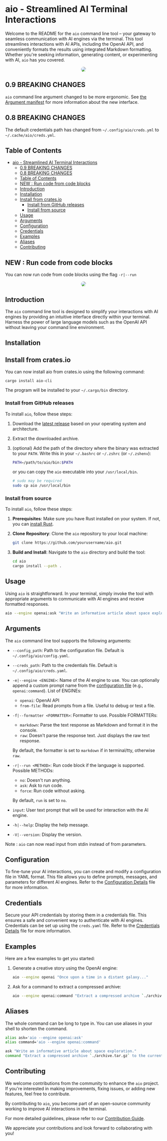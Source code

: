# aio - Streamlined AI Terminal Interactions

Welcome to the README for the `aio` command line tool – your gateway to seamless communication with AI engines via the terminal. This tool streamlines interactions with AI APIs, including the OpenAI API, and conveniently formats the results using integrated Markdown formatting. Whether you're seeking information, generating content, or experimenting with AI, `aio` has you covered.

<p align="center">
  <img src="./docs/prez.gif" style="border-radius: 10px;"/>
</p>

## 0.9 BREAKING CHANGES

`aio` command line argument changed to be more ergonomic. See [the Argument manifest](./docs/ARGS.md) for more information about the new interface.

## 0.8 BREAKING CHANGES

The default credentials path has changed from `~/.config/aio/creds.yml` to `~/.cache/aio/creds.yml`.

## Table of Contents

- [aio - Streamlined AI Terminal Interactions](#aio---streamlined-ai-terminal-interactions)
  - [0.9 BREAKING CHANGES](#09-breaking-changes)
  - [0.8 BREAKING CHANGES](#08-breaking-changes)
  - [Table of Contents](#table-of-contents)
  - [NEW : Run code from code blocks](#new--run-code-from-code-blocks)
  - [Introduction](#introduction)
  - [Installation](#installation)
  - [Install from crates.io](#install-from-cratesio)
    - [Install from GitHub releases](#install-from-github-releases)
    - [Install from source](#install-from-source)
  - [Usage](#usage)
  - [Arguments](#arguments)
  - [Configuration](#configuration)
  - [Credentials](#credentials)
  - [Examples](#examples)
  - [Aliases](#aliases)
  - [Contributing](#contributing)

## NEW : Run code from code blocks

You can now run code from code blocks using the flag `-r|--run`

<p align="center">
  <img src="./docs/new_run.gif" style="border-radius: 10px;"/>
</p>

## Introduction

The `aio` command line tool is designed to simplify your interactions with AI engines by providing an intuitive interface directly within your terminal. Harness the power of large language models such as the OpenAI API without leaving your command line environment.

## Installation

## Install from crates.io

You can now install aio from crates.io using the following command:

```
cargo install aio-cli
```

The program will be installed to your `~/.cargo/bin` directory.

### Install from GitHub releases

To install `aio`, follow these steps:

1. Download the [latest release](https://github.com/glcraft/aio/releases/latest) based on your operating system and architecture.

2. Extract the downloaded archive.

3. (optional) Add the path of the directory where the binary was extracted to your `PATH`. Write this in your `~/.bashrc` or `~/.zshrc` (or `~/.zshenv`):
   ```sh
   PATH=/path/to/aio/bin:$PATH
   ```
   or you can copy the `aio` executable into your `/usr/local/bin`.
   ```sh
   # sudo may be required
   sudo cp aio /usr/local/bin
   ```

### Install from source

To install `aio`, follow these steps:

1. **Prerequisites**: Make sure you have Rust installed on your system. If not, you can [install Rust](https://www.rust-lang.org/tools/install).

2. **Clone Repository**: Clone the `aio` repository to your local machine:

   ```sh
   git clone https://github.com/yourusername/aio.git
   ```

3. **Build and Install**: Navigate to the `aio` directory and build the tool:

   ```sh
   cd aio
   cargo install --path .
   ```

## Usage

Using `aio` is straightforward. In your terminal, simply invoke the tool with appropriate arguments to communicate with AI engines and receive formatted responses.

```sh
aio --engine openai:ask "Write an informative article about space exploration."
```

## Arguments

The `aio` command line tool supports the following arguments:

- `--config_path`: Path to the configuration file. Default is `~/.config/aio/config.yaml`.

- `--creds_path`: Path to the credentials file. Default is `~/.config/aio/creds.yaml`.

- `-e|--engine <ENGINE>`: Name of the AI engine to use. You can optionally append a custom prompt name from the [configuration file](#configuration) (e.g., `openai:command`).
  List of ENGINEs:
  - `openai`: OpenAI API
  - `from-file`: Read prompts from a file. Useful to debug or test a file.

- `-f|--formatter <FORMATTER>`: Formatter to use. Possible FORMATTERs: 
  - `markdown`: Parse the text response as Markdown and format it in the console.
  - `raw`: Doesn't parse the response text. Just displays the raw text response.
  
  By default, the formatter is set to `markdown` if in terminal/tty, otherwise `raw`.

- `-r|--run <METHOD>`: Run code block if the language is supported. Possible METHODs:
  - `no`: Doesn't run anything.
  - `ask`: Ask to run code.
  - `force`: Run code without asking.
  
  By default, `run` is set to `no`.

- `input`: User text prompt that will be used for interaction with the AI engine.

- `-h|--help`: Display the help message.

- `-V|--version`: Display the version.

Note : `aio` can now read input from stdin instead of from parameters.

## Configuration

To fine-tune your AI interactions, you can create and modify a configuration file in YAML format. This file allows you to define prompts, messages, and parameters for different AI engines. Refer to the [Configuration Details](./docs/CONFIG.md) file for more information.

## Credentials

Secure your API credentials by storing them in a credentials file. This ensures a safe and convenient way to authenticate with AI engines. Credentials can be set up using the `creds.yaml` file. Refer to the [Credentials Details](./docs/CREDS.md) file for more information.

## Examples

Here are a few examples to get you started:

1. Generate a creative story using the OpenAI engine:
   ```sh
   aio --engine openai "Once upon a time in a distant galaxy..."
   ```

2. Ask for a command to extract a compressed archive:
   ```sh
   aio --engine openai:command "Extract a compressed archive `./archive.tar.gz` to the current directory."
   ```

## Aliases

The whole command can be long to type in. You can use aliases in your shell to shorten the command.
```sh
alias ask='aio --engine openai:ask'
alias command='aio --engine openai:command'

ask "Write an informative article about space exploration."
command "Extract a compressed archive `./archive.tar.gz` to the current directory."
```

## Contributing

We welcome contributions from the community to enhance the `aio` project. If you're interested in making improvements, fixing issues, or adding new features, feel free to contribute.

By contributing to `aio`, you become part of an open-source community working to improve AI interactions in the terminal.

For more detailed guidelines, please refer to our [Contribution Guide](./CONTRIBUTING.md).

We appreciate your contributions and look forward to collaborating with you!
